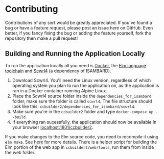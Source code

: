# Contributing
Contributions of any sort would be greatly appreciated. If you've found a bug or have a feature request, please post an issue here on GitHub. Even better, if you fancy fixing the bug or adding the feature yourself, fork the repository then make a pull request!

## Building and Running the Application Locally
To run the application locally all you need is [Docker](https://www.docker.com/), the [Elm language toolchain](http://elm-lang.org/) and [Scwrl4](http://dunbrack.fccc.edu/scwrl4/) (a dependency of ISAMBARD).

1. Download Scwrl4. You'll need the Linux version, regardless of which operating system you plan to run the application on, as the application is ran in a Docker container running Alpine Linux.
1. Place the Scwrl4 source folder inside the `dependencies_for_isambard` folder, make sure the folder is called `scwrl4`. The file structure should look like this: `ccbuilder2/dependencies_for_isambard/scwrl4`.
1. Make sure you're in the `ccbuilder2` folder and type `docker-compose up --build`.
1. If everything ran sucessfully, the application should now be available in your browser [localhost:1801/ccbuilder2](localhost:1801/ccbuilder2).

If you make changes to the Elm source code, you need to recompile it using `elm make`. See [here](https://guide.elm-lang.org/install.html) for more details. There is a helper script for building the Elm portion of the web app in `ccbuilder2/web/tools`, run them from inside the web folder.

